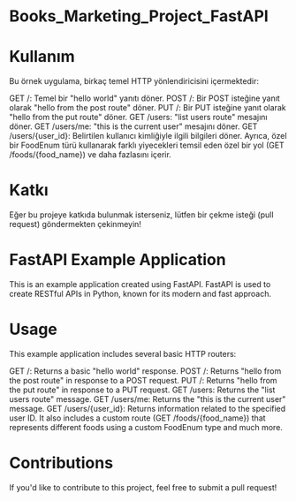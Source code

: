 # Books_Marketing_Project_FastAPI



# Kullanım
Bu örnek uygulama, birkaç temel HTTP yönlendiricisini içermektedir:

GET /: Temel bir "hello world" yanıtı döner.
POST /: Bir POST isteğine yanıt olarak "hello from the post route" döner.
PUT /: Bir PUT isteğine yanıt olarak "hello from the put route" döner.
GET /users: "list users route" mesajını döner.
GET /users/me: "this is the current user" mesajını döner.
GET /users/{user_id}: Belirtilen kullanıcı kimliğiyle ilgili bilgileri döner.
Ayrıca, özel bir FoodEnum türü kullanarak farklı yiyecekleri temsil eden özel bir yol (GET /foods/{food_name}) ve daha fazlasını içerir.

# Katkı
Eğer bu projeye katkıda bulunmak isterseniz, lütfen bir çekme isteği (pull request) göndermekten çekinmeyin!

# FastAPI Example Application
This is an example application created using FastAPI. FastAPI is used to create RESTful APIs in Python, known for its modern and fast approach.

# Usage
This example application includes several basic HTTP routers:

GET /: Returns a basic "hello world" response.
POST /: Returns "hello from the post route" in response to a POST request.
PUT /: Returns "hello from the put route" in response to a PUT request.
GET /users: Returns the "list users route" message.
GET /users/me: Returns the "this is the current user" message.
GET /users/{user_id}: Returns information related to the specified user ID.
It also includes a custom route (GET /foods/{food_name}) that represents different foods using a custom FoodEnum type and much more.

# Contributions
If you'd like to contribute to this project, feel free to submit a pull request!
